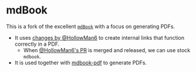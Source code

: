 # mdBook

This is a fork of the excellent [`mdBook`](https://github.com/rust-lang/mdBook) with a focus on generating PDFs.

* It uses [changes by @HollowMan6](https://github.com/HollowMan6/mdBook) to create internal links that function correctly in a PDF.
   - When [@HollowMan6's PR](https://github.com/rust-lang/mdBook/pull/1738) is merged and released, we can use stock `mdbook`. 
* It is used together with [mdbook-pdf](https://github.com/HollowMan6/mdbook-pdf) to generate PDFs.
